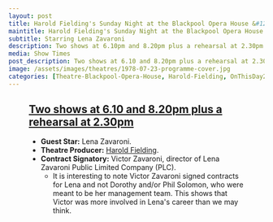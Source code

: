 ```yaml
---
layout: post
title: Harold Fielding's Sunday Night at the Blackpool Opera House &#124; 27 May 1979
maintitle: Harold Fielding's Sunday Night at the Blackpool Opera House
subtitle: Starring Lena Zavaroni
description: Two shows at 6.10pm and 8.20pm plus a rehearsal at 2.30pm The Contract for the show was signed by Victor Zavaroni.
media: Show Times
post_description: Two shows at 6.10 and 8.20pm plus a rehearsal at 2.30pm
image: /assets/images/theatres/1978-07-23-programme-cover.jpg
categories: [Theatre-Blackpool-Opera-House, Harold-Fielding, OnThisDay27May]
---
```


<figure class="fig3">
<div class="CardLayout">
<div class="CardItem">
<h2 id="infobox1" class="infobox"><a href="#infobox1">Two shows at 6.10 and 8.20pm plus a rehearsal at 2.30pm</a></h2>
</div>
<div class="CardItem split">
<ul>
    <li><strong>Guest Star:</strong> Lena Zavaroni.</li>
    <li><strong>Theatre Producer:</strong> <a href="/1916-12-04-harold-fielding">Harold Fielding</a>.</li>
    <li><strong>Contract Signatory:</strong> Victor Zavaroni, director of Lena Zavaroni Public Limited Company (PLC).
        <ul>
            <li>It is interesting to note Victor Zavaroni signed contracts for Lena and not Dorothy and/or Phil Solomon, who were meant to be her management team. This shows that Victor was more involved in Lena's career than we may think.</li>
        </ul>
    </li>
</ul>
</div></div>
</figure>

